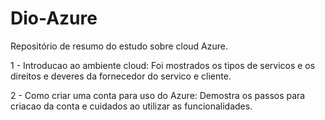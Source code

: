 # Dio-Azure
Repositório de resumo do estudo sobre cloud Azure.

1 - Introducao ao ambiente cloud:
   Foi mostrados os tipos de servicos e os direitos e deveres da fornecedor do servico e cliente.
   
2 - Como criar uma conta para uso do Azure:
  Demostra os passos para criacao da conta e cuidados ao utilizar as funcionalidades.
